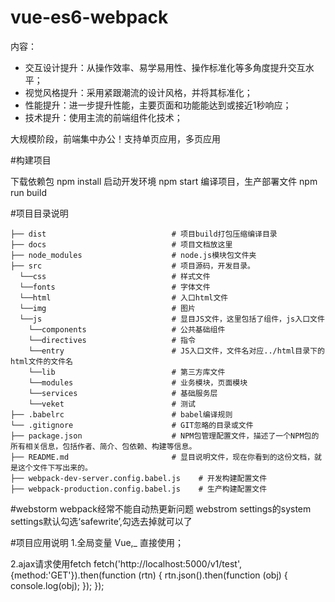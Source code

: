 # vue-es6-webpack

内容：
- 交互设计提升：从操作效率、易学易用性、操作标准化等多角度提升交互水平；
- 视觉风格提升：采用紧跟潮流的设计风格，并将其标准化；
- 性能提升：进一步提升性能，主要页面和功能能达到或接近1秒响应；
- 技术提升：使用主流的前端组件化技术；

大规模阶段，前端集中办公！支持单页应用，多页应用



#构建项目

下载依赖包 npm install 
启动开发环境 npm start
编译项目，生产部署文件 npm run build


#项目目录说明

```
├── dist                            # 项目build打包压缩编译目录
├── docs                            # 项目文档放这里 
├── node_modules                    # node.js模块包文件夹 
├── src                             # 项目源码，开发目录。
  └──css                            # 样式文件
  └──fonts                          # 字体文件
  └──html                           # 入口html文件
  └──img                            # 图片
  └──js                             # 显目JS文件，这里包括了组件，js入口文件
    └──components                   # 公共基础组件
    └──directives                   # 指令
    └──entry                        # JS入口文件，文件名对应../html目录下的html文件的文件名 
    └──lib                          # 第三方库文件
    └──modules                      # 业务模块，页面模块
    └──services                     # 基础服务层
    └──veket                        # 测试
├── .babelrc                        # babel编译规则
└── .gitignore                      # GIT忽略的目录或文件
├── package.json                    # NPM包管理配置文件，描述了一个NPM包的所有相关信息，包括作者、简介、包依赖、构建等信息。
├── README.md                       # 显目说明文件，现在你看到的这份文档，就是这个文件下写出来的。
├── webpack-dev-server.config.babel.js    # 开发构建配置文件
├── webpack-production.config.babel.js    # 生产构建配置文件
```



#webstorm webpack经常不能自动热更新问题
webstrom settings的system settings默认勾选‘safewrite’,勾选去掉就可以了


#项目应用说明
1.全局变量 Vue,_ 直接使用；

2.ajax请求使用fetch
fetch('http://localhost:5000/v1/test',{method:'GET'}).then(function (rtn) {
    rtn.json().then(function (obj) {
        console.log(obj);
    });
});
